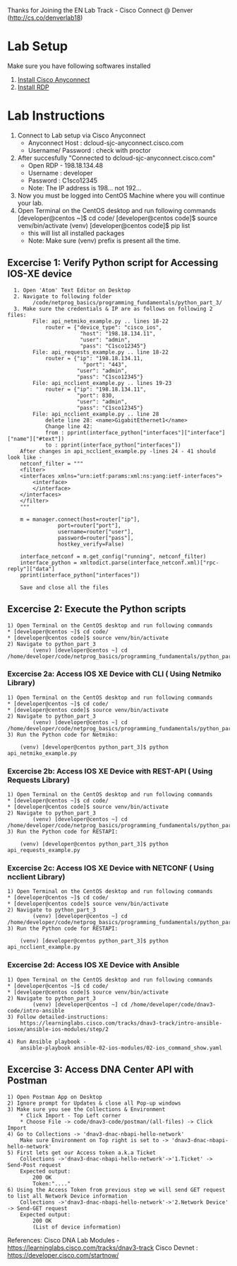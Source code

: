 Thanks for Joining the EN Lab Track - Cisco Connect @ Denver (http://cs.co/denverlab18)

# Lab Setup 
Make sure you have following softwares installed
  1. [Install Cisco Anyconnect](https://developer.cisco.com/site/sandbox/anyconnect/)
  2. [Install RDP](https://docs.microsoft.com/en-us/windows-server/remote/remote-desktop-services/clients/remote-desktop-clients)
  
  
# Lab Instructions
  1. Connect to Lab setup via Cisco Anyconnect
       * Anyconnect Host : dcloud-sjc-anyconnect.cisco.com
       * Username/ Password : check with proctor
  2. After succesfully "Connected to dcloud-sjc-anyconnect.cisco.com"
       * Open RDP - 198.18.134.48
       * Username : developer
       * Password : C1sco12345
       * Note: The IP address is 198... not 192...   
  3. Now you must be logged into CentOS Machine where you will continue your lab.
  4. Open Terminal on the CentOS desktop and run following commands
        [developer@centos ~]$ cd code/
        [developer@centos code]$ source venv/bin/activate
        (venv) [developer@centos code]$ pip list
        * this will list all installed packages 
        * Note: Make sure (venv) prefix is present all the time.
 ## Excercise 1:  Verify Python script for Accessing IOS-XE device
      1. Open 'Atom' Text Editor on Desktop
      2. Navigate to following folder 
            /code/netprog_basics/programming_fundamentals/python_part_3/
      3. Make sure the credentials & IP are as follows on following 2 files:
            File: api_netmiko_example.py .. lines 18-22
                router = {"device_type": "cisco_ios",
                           "host": "198.18.134.11",
                           "user": "admin",
                           "pass": "C1sco12345"}
            File: api_requests_example.py .. line 18-22
                router = {"ip": "198.18.134.11,
	                        "port": "443",
                          "user": "admin",
                          "pass": "C1sco12345"}
            File: api_ncclient_example.py .. lines 19-23
                router = {"ip": "198.18.134.11",
                          "port": 830,
                          "user": "admin",
                          "pass": "C1sco12345"}
            File: api_ncclient_example.py .. line 28
                delete line 28: <name>GigabitEthernet1</name>
            	Change line 42: 
				from : pprint(interface_python["interfaces"]["interface"]["name"]["#text"])
				to : pprint(interface_python["interfaces"])
	    After changes in api_ncclient_example.py -lines 24 - 41 should look like -
		netconf_filter = """
		<filter>
  		<interfaces xmlns="urn:ietf:params:xml:ns:yang:ietf-interfaces">
    		<interface>
    		</interface>
  		</interfaces>
		</filter>
		"""

		m = manager.connect(host=router["ip"],
                    port=router["port"],
                    username=router["user"],
                    password=router["pass"],
                    hostkey_verify=False)

		interface_netconf = m.get_config("running", netconf_filter)
		interface_python = xmltodict.parse(interface_netconf.xml)["rpc-reply"]["data"]
		pprint(interface_python["interfaces"])
	    
	    Save and close all the files
   ## Excercise 2: Execute the Python scripts
   	1) Open Terminal on the CentOS desktop and run following commands
	* [developer@centos ~]$ cd code/
	* [developer@centos code]$ source venv/bin/activate
	2) Navigate to python_part_3
            (venv) [developer@centos ~] cd /home/developer/code/netprog_basics/programming_fundamentals/python_part_3/
	    
   ### Excercise 2a: Access IOS XE Device with CLI ( Using Netmiko Library)
   	1) Open Terminal on the CentOS desktop and run following commands
	* [developer@centos ~]$ cd code/
	* [developer@centos code]$ source venv/bin/activate
	2) Navigate to python_part_3
            (venv) [developer@centos ~] cd /home/developer/code/netprog_basics/programming_fundamentals/python_part_3/
	3) Run the Python code for Netmiko:
	
		(venv) [developer@centos python_part_3]$ python api_netmiko_example.py
		
   ### Excercise 2b: Access IOS XE Device with REST-API ( Using Requests Library)
   	1) Open Terminal on the CentOS desktop and run following commands
	* [developer@centos ~]$ cd code/
	* [developer@centos code]$ source venv/bin/activate
	2) Navigate to python_part_3
            (venv) [developer@centos ~] cd /home/developer/code/netprog_basics/programming_fundamentals/python_part_3/
	3) Run the Python code for RESTAPI:
	
		(venv) [developer@centos python_part_3]$ python api_requests_example.py
		
   ### Excercise 2c: Access IOS XE Device with NETCONF ( Using ncclient Library)
   	1) Open Terminal on the CentOS desktop and run following commands
	* [developer@centos ~]$ cd code/
	* [developer@centos code]$ source venv/bin/activate
	2) Navigate to python_part_3
            (venv) [developer@centos ~] cd /home/developer/code/netprog_basics/programming_fundamentals/python_part_3/
	3) Run the Python code for RESTAPI:
	
		(venv) [developer@centos python_part_3]$ python api_ncclient_example.py	

   ### Excercise 2d: Access IOS XE Device with Ansible 
   	1) Open Terminal on the CentOS desktop and run following commands
	* [developer@centos ~]$ cd code/
	* [developer@centos code]$ source venv/bin/activate
	2) Navigate to python_part_3
            (venv) [developer@centos ~] cd /home/developer/code/dnav3-code/intro-ansible
	3) Follow detailed-instructions: 
		https://learninglabs.cisco.com/tracks/dnav3-track/intro-ansible-iosxe/ansible-ios-modules/step/2
		
	4) Run Ansible playbook - 
		ansible-playbook ansible-02-ios-modules/02-ios_command_show.yaml
 
 ## Excercise 3: Access DNA Center API with Postman
  	1) Open Postman App on Desktop
	2) Ignore prompt for Updates & close all Pop-up windows
	3) Make sure you see the Collections & Environment
		* Click Import - Top Left corner
		* Choose File -> code/dnav3-code/postman/(all-files) -> Click Import
	4) Go to Collections -> 'dnav3-dnac-nbapi-hello-network'
		Make sure Environment on Top right is set to -> 'dnav3-dnac-nbapi-hello-network'
	5) First lets get our Access token a.k.a Ticket
		Collections ->'dnav3-dnac-nbapi-hello-network'->'1.Ticket' -> Send-Post request
		Expected output:
			200 OK 
			Token:"...."
	6) Using the Access Token from previous step we will send GET request to list all Network Device information
		Collections ->'dnav3-dnac-nbapi-hello-network'->'2.Network Device' -> Send-GET request
		Expected output:
			200 OK 
			(List of device information)


   References: 
   	Cisco DNA Lab Modules - https://learninglabs.cisco.com/tracks/dnav3-track
	Cisco Devnet : https://developer.cisco.com/startnow/
	
   
        
        
